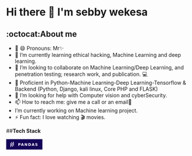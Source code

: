 # **Hi there 👋 I'm sebby wekesa**

 ## :octocat:**About me**

- 🔭 😄 Pronouns: Mr✨
- 🌱 I’m currently learning ethical hacking, Machine Learning and deep learning.
- 👯 I’m looking to collaborate on Machine Learning/Deep Learning, and penetration testing; research work, and publication. 💻
- 🛄 Proficient in Python-Machine Learning-Deep Learning-Tensorflow & Backend (Python, Django, kali linux, Core PHP and FLASK)
- 🤔 I’m looking for help with Computer vision and cyberSecurity.
- 📫 How to reach me: give me a call or an email💬
- I’m currently working on Machine learning project.
- ⚡ Fun fact: I love watching :clapper: movies.

##**Tech Stack**

<svg xmlns="http://www.w3.org/2000/svg" xmlns:xlink="http://www.w3.org/1999/xlink" width="97.5" height="28" role="img" aria-label="PANDAS"><title>PANDAS</title><g shape-rendering="crispEdges"><rect width="97.5" height="28" fill="#150458"/></g><g fill="#fff" text-anchor="middle" font-family="Verdana,Geneva,DejaVu Sans,sans-serif" text-rendering="geometricPrecision" font-size="100"><image x="9" y="7" width="14" height="14" xlink:href="data:image/svg+xml;base64,PHN2ZyBmaWxsPSJ3aGl0ZSIgcm9sZT0iaW1nIiB2aWV3Qm94PSIwIDAgMjQgMjQiIHhtbG5zPSJodHRwOi8vd3d3LnczLm9yZy8yMDAwL3N2ZyI+PHRpdGxlPnBhbmRhczwvdGl0bGU+PHBhdGggZD0iTTE2LjkyMiAwaDIuNjIzdjE4LjEwNGgtMi42MjN6bS00LjEyNiAxMi45NGgyLjYyM3YyLjU3aC0yLjYyM3ptMC03LjAzN2gyLjYyM3Y1LjQ0NmgtMi42MjN6bTAgMTEuMTk3aDIuNjIzdjUuNDQ2aC0yLjYyM3pNNC40NTYgNS44OTZoMi42MjJWMjRINC40NTV6bTQuMjEzIDIuNTU5aDIuNjIzdjIuNTdIOC42N3ptMCA0LjE1MWgyLjYyM3Y1LjQ0N0g4LjY3em0wLTExLjE4N2gyLjYyM3Y1LjQ0Nkg4LjY3WiIvPjwvc3ZnPg=="/><text transform="scale(.1)" x="587.5" y="175" textLength="535" fill="#fff" font-weight="bold">PANDAS</text></g></svg>

